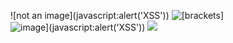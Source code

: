 !\[not an image\](javascript:alert('XSS'))
![\[brackets\]](javascript:alert('XSS'))
![image\](javascript:alert('XSS'))](https://safe.com)
![](https://safe.com\)javascript:alert('XSS'))